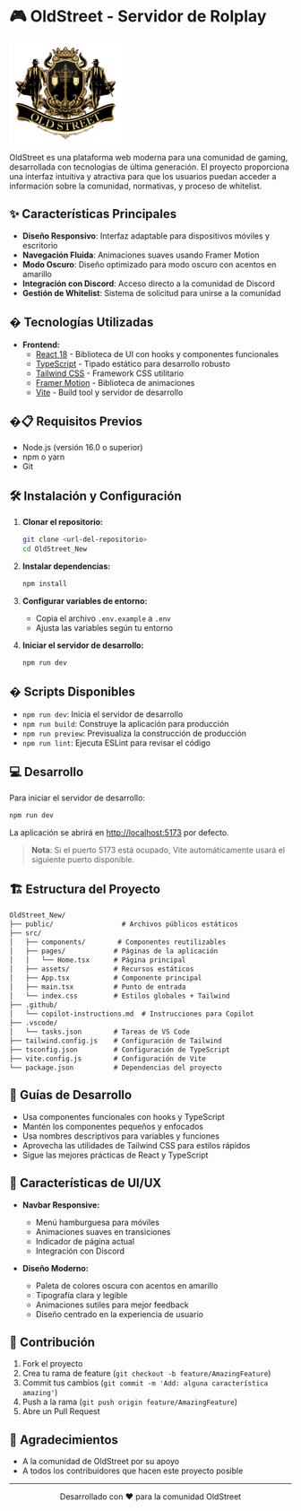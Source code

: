 # 🎮 OldStreet - Servidor de Rolplay

![OldStreet Logo](/public/images/logo.png)

OldStreet es una plataforma web moderna para una comunidad de gaming, desarrollada con tecnologías de última generación. El proyecto proporciona una interfaz intuitiva y atractiva para que los usuarios puedan acceder a información sobre la comunidad, normativas, y proceso de whitelist.

## ✨ Características Principales

- **Diseño Responsivo**: Interfaz adaptable para dispositivos móviles y escritorio
- **Navegación Fluida**: Animaciones suaves usando Framer Motion
- **Modo Oscuro**: Diseño optimizado para modo oscuro con acentos en amarillo
- **Integración con Discord**: Acceso directo a la comunidad de Discord
- **Gestión de Whitelist**: Sistema de solicitud para unirse a la comunidad

## � Tecnologías Utilizadas

- **Frontend:**
  - [React 18](https://reactjs.org/) - Biblioteca de UI con hooks y componentes funcionales
  - [TypeScript](https://www.typescriptlang.org/) - Tipado estático para desarrollo robusto
  - [Tailwind CSS](https://tailwindcss.com/) - Framework CSS utilitario
  - [Framer Motion](https://www.framer.com/motion/) - Biblioteca de animaciones
  - [Vite](https://vitejs.dev/) - Build tool y servidor de desarrollo

## �📋 Requisitos Previos

- Node.js (versión 16.0 o superior)
- npm o yarn
- Git

## 🛠️ Instalación y Configuración

1. **Clonar el repositorio:**
   ```bash
   git clone <url-del-repositorio>
   cd OldStreet_New
   ```

2. **Instalar dependencias:**
   ```bash
   npm install
   ```

3. **Configurar variables de entorno:**
   - Copia el archivo `.env.example` a `.env`
   - Ajusta las variables según tu entorno

4. **Iniciar el servidor de desarrollo:**
   ```bash
   npm run dev
   ```

## � Scripts Disponibles

- `npm run dev`: Inicia el servidor de desarrollo
- `npm run build`: Construye la aplicación para producción
- `npm run preview`: Previsualiza la construcción de producción
- `npm run lint`: Ejecuta ESLint para revisar el código

## 💻 Desarrollo

Para iniciar el servidor de desarrollo:

```bash
npm run dev
```

La aplicación se abrirá en [http://localhost:5173](http://localhost:5173) por defecto.

> **Nota**: Si el puerto 5173 está ocupado, Vite automáticamente usará el siguiente puerto disponible.

## 🏗️ Estructura del Proyecto

```
OldStreet_New/
├── public/                 # Archivos públicos estáticos
├── src/
│   ├── components/        # Componentes reutilizables
│   ├── pages/            # Páginas de la aplicación
│   │   └── Home.tsx      # Página principal
│   ├── assets/           # Recursos estáticos
│   ├── App.tsx           # Componente principal
│   ├── main.tsx          # Punto de entrada
│   └── index.css         # Estilos globales + Tailwind
├── .github/
│   └── copilot-instructions.md  # Instrucciones para Copilot
├── .vscode/
│   └── tasks.json        # Tareas de VS Code
├── tailwind.config.js    # Configuración de Tailwind
├── tsconfig.json         # Configuración de TypeScript
├── vite.config.js        # Configuración de Vite
└── package.json          # Dependencias del proyecto
```

## 📝 Guías de Desarrollo

- Usa componentes funcionales con hooks y TypeScript
- Mantén los componentes pequeños y enfocados
- Usa nombres descriptivos para variables y funciones
- Aprovecha las utilidades de Tailwind CSS para estilos rápidos
- Sigue las mejores prácticas de React y TypeScript

## 🎨 Características de UI/UX

- **Navbar Responsive:**
  - Menú hamburguesa para móviles
  - Animaciones suaves en transiciones
  - Indicador de página actual
  - Integración con Discord

- **Diseño Moderno:**
  - Paleta de colores oscura con acentos en amarillo
  - Tipografía clara y legible
  - Animaciones sutiles para mejor feedback
  - Diseño centrado en la experiencia de usuario

## 🤝 Contribución

1. Fork el proyecto
2. Crea tu rama de feature (`git checkout -b feature/AmazingFeature`)
3. Commit tus cambios (`git commit -m 'Add: alguna característica amazing'`)
4. Push a la rama (`git push origin feature/AmazingFeature`)
5. Abre un Pull Request

## 🌟 Agradecimientos

- A la comunidad de OldStreet por su apoyo
- A todos los contribuidores que hacen este proyecto posible

---

<div align="center">
Desarrollado con ❤️ para la comunidad OldStreet
</div>
